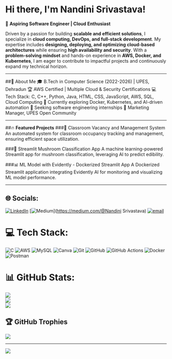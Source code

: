 # **Hi there, I'm Nandini Srivastava!**

🚀 **Aspiring Software Engineer | Cloud Enthusiast**  

Driven by a passion for building **scalable and efficient solutions**, I specialize in **cloud computing, DevOps, and full-stack development**. My expertise includes **designing, deploying, and optimizing cloud-based architectures** while ensuring **high availability and security**. With a **problem-solving mindset** and hands-on experience in **AWS, Docker, and Kubernetes**, I am eager to contribute to impactful projects and continuously expand my technical horizon.  

---

##🌟 About Me
🎓 B.Tech in Computer Science (2022-2026) | UPES, Dehradun
🏆 AWS Certified | Multiple Cloud & Security Certifications
💻 Tech Stack: C, C++, Python, Java, HTML, CSS, JavaScript, AWS, SQL, Cloud Computing
🌱 Currently exploring Docker, Kubernetes, and AI-driven automation
🎯 Seeking software engineering internships
🤝 Marketing Manager, UPES Open Community

---

##🔥 **Featured Projects**
###📌 Classroom Vacancy and Management System
An automated system for classroom occupancy tracking and management, ensuring efficient space utilization.

###🍄 Streamlit Mushroom Classification App
A machine learning-powered Streamlit app for mushroom classification, leveraging AI to predict edibility.

###📊 ML Model with Evidently - Dockerized Streamlit App
A Dockerized Streamlit application integrating Evidently AI for monitoring and visualizing ML model performance.

----

## 🌐 **Socials:**
[![LinkedIn](https://img.shields.io/badge/LinkedIn-%230077B5.svg?logo=linkedin&logoColor=white)](https://linkedin.com/in/https://www.linkedin.com/in/nandini-srivastava-078480213/) [![Medium](https://img.shields.io/badge/Medium-12100E?logo=medium&logoColor=white)](https://medium.com/@Nandini Srivastava) [![email](https://img.shields.io/badge/Email-D14836?logo=gmail&logoColor=white)](mailto:Nandini.105220@stu.upes.ac.in) 

# 💻 **Tech Stack:**
![C](https://img.shields.io/badge/c-%2300599C.svg?style=for-the-badge&logo=c&logoColor=white) ![AWS](https://img.shields.io/badge/AWS-%23FF9900.svg?style=for-the-badge&logo=amazon-aws&logoColor=white) ![MySQL](https://img.shields.io/badge/mysql-4479A1.svg?style=for-the-badge&logo=mysql&logoColor=white) ![Canva](https://img.shields.io/badge/Canva-%2300C4CC.svg?style=for-the-badge&logo=Canva&logoColor=white) ![Git](https://img.shields.io/badge/git-%23F05033.svg?style=for-the-badge&logo=git&logoColor=white) ![GitHub](https://img.shields.io/badge/github-%23121011.svg?style=for-the-badge&logo=github&logoColor=white) ![GitHub Actions](https://img.shields.io/badge/github%20actions-%232671E5.svg?style=for-the-badge&logo=githubactions&logoColor=white) ![Docker](https://img.shields.io/badge/docker-%230db7ed.svg?style=for-the-badge&logo=docker&logoColor=white) ![Postman](https://img.shields.io/badge/Postman-FF6C37?style=for-the-badge&logo=postman&logoColor=white)

# 📊 **GitHub Stats:**
![](https://github-readme-stats.vercel.app/api?username=NandiniSrivastava&theme=merko&hide_border=false&include_all_commits=false&count_private=false)<br/>
![](https://nirzak-streak-stats.vercel.app/?user=NandiniSrivastava&theme=merko&hide_border=false)<br/>
![](https://github-readme-stats.vercel.app/api/top-langs/?username=NandiniSrivastava&theme=merko&hide_border=false&include_all_commits=false&count_private=false&layout=compact)

## 🏆 GitHub Trophies
![](https://github-profile-trophy.vercel.app/?username=NandiniSrivastava&theme=radical&no-frame=false&no-bg=true&margin-w=4)

---
[![](https://visitcount.itsvg.in/api?id=NandiniSrivastava&icon=7&color=10)](https://visitcount.itsvg.in)
